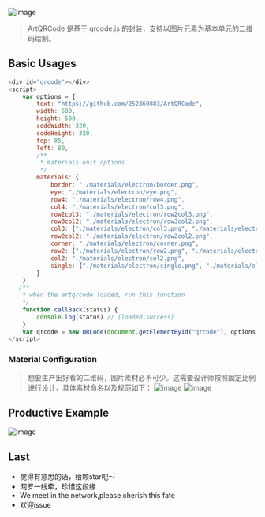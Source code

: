 ![image](http://wx1.sinaimg.cn/large/a73bc6a1ly1fz9rutoazqj21kw0lon0r.jpg)  

>ArtQRCode 是基于 qrcode.js 的封装，支持以图片元素为基本单元的二维码绘制。

## Basic Usages
```js
<div id="qrcode"></div>
<script>
    var options = {
        text: "https://github.com/252860883/ArtQRCode",
        width: 500,
        height: 500,
        codeWidth: 320,
        codeHeight: 320,
        top: 85,
        left: 80,
        /**
         * materials unit options
         */
        materials: {
            border: "./materials/electron/border.png",
            eye: "./materials/electron/eye.png",
            row4: "./materials/electron/row4.png",
            col4: "./materials/electron/col3.png",
            row2col3: "./materials/electron/row2col3.png",
            row3col2: "./materials/electron/row3col2.png",
            col3: ["./materials/electron/col3.png", "./materials/electron/col3_2.png"],
            row2col2: "./materials/electron/row2col2.png",
            corner: "./materials/electron/corner.png",
            row2: ["./materials/electron/row2.png", "./materials/electron/row2_2.png"],
            col2: "./materials/electron/col2.png",
            single: ["./materials/electron/single.png", "./materials/electron/single_2.png"],
        }
    }
   /**
    * when the artqrcode loaded, run this function
    */
    function callBack(status) {
        console.log(status) // [loaded|success]
    }
    var qrcode = new QRCode(document.getElementById("qrcode"), options, callBack);
</script>
```

### Material Configuration
>想要生产出好看的二维码，图片素材必不可少。这需要设计师按照固定比例进行设计，具体素材命名以及规范如下：
![image](https://wx1.sinaimg.cn/large/a73bc6a1ly1g7pop9fgaij22h60lr7am.jpg)
![image](https://wx2.sinaimg.cn/large/a73bc6a1ly1g7pr17yjbgg21mn0m5jx5.gif)

## Productive Example
![image](http://wx2.sinaimg.cn/large/a73bc6a1ly1fmeydtz4jej21kw0qzgz6.jpg)


## Last
- 觉得有意思的话，给颗star吧～
- 网罗一线牵，珍惜这段缘
- We meet in the network,please cherish this fate
- 欢迎issue

